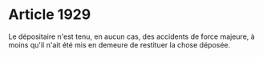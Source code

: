 # Article 1929

Le dépositaire n'est tenu, en aucun cas, des accidents de force majeure, à moins qu'il n'ait été mis en demeure de restituer la chose déposée.